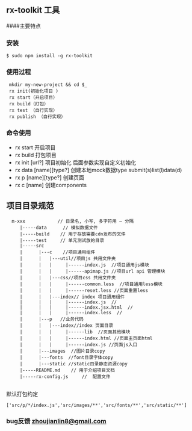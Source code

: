 ## rx-toolkit 工具

####主要特点



### 安装

```
$ sudo npm install -g rx-toolkit

```

### 使用过程

`````
 mkdir my-new-project && cd $_
 rx init(初始化项目 )
 rx start（开启项目）
 rx build（打包）
 rx test （自行实现）
 rx publish （自行实现）
`````


### 命令使用
* rx start 开启项目
* rx build 打包项目
* rx init [url?] 项目初始化 后面参数实现自定义初始化
* rx data [name][type?] 创建本地mock数据type submit(s)list(l)data(d)
* rx p [name][type?] 创建页面
* rx c [name]  创建components




## 项目目录规范

```
  m-xxx            // 目录名, 小写, 多字符用 – 分隔
     |-----data      // 模拟数据文件
     |-----build    // 用于存放需要cdn发布的文件
     |-----test     // 单元测试放的目录
     |-----src
     |      |---c    //项目通用组件
     |      |   |---util//项目js 共用文件夹
     |      |   |     |------index.js  //项目通用js模块
     |      |   |     |------apimap.js //项目url api 管理模块
     |      |   |---css//项目css 共用文件夹
     |      |   |     |------common.less  //项目通用less模块
     |      |   |     |------reset.less //页面重置less
     |      |   |---index// index 项目通用组件
     |      |   |     |------index.js  //
     |      |   |     |------index.jsx.html  //
     |      |   |     |------index.less  //
     |      |---p   //业务代码
     |      |   |---index//index 页面目录
     |      |   |     |------lib  //页面其他模块
     |      |   |     |------index.html //页面主页面html
     |      |   |     |------index.js //页面js入口
     |      |---images  //图片目录copy
     |      |---fonts  //font目录字体copy   
     |      |---static //static目录静态资源copy
     |-----README.md    // 用于介绍项目文档
     |-----rx-config.js     //  配置文件
   
```
默认打包约定

````
['src/p/*/index.js','src/images/**','src/fonts/**','src/static/**']
````


        

### bug反馈 zhoujianlin8@gmail.com

